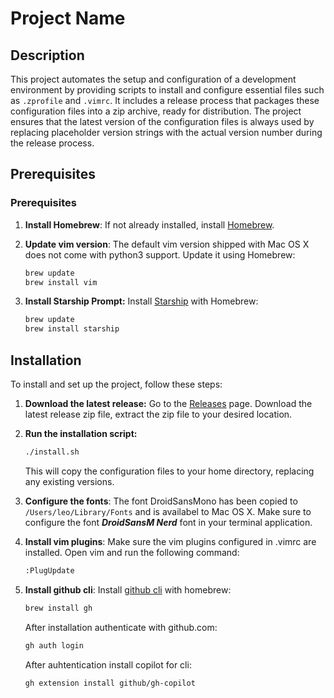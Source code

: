# Project Name

## Description
This project automates the setup and configuration of a development environment by providing scripts to install and configure essential files such as `.zprofile` and `.vimrc`. It includes a release process that packages these configuration files into a zip archive, ready for distribution. The project ensures that the latest version of the configuration files is always used by replacing placeholder version strings with the actual version number during the release process.

## Prerequisites

### Prerequisites

1. **Install Homebrew**:
    If not already installed, install [Homebrew](https://brew.sh).

1. **Update vim version**:
    The default vim version shipped with Mac OS X does not come with python3 support. Update it using Homebrew:
    ```sh
    brew update
    brew install vim
    ```

1. **Install Starship Prompt:**
    Install [Starship](https://starship.rs) with Homebrew:
    ```sh
    brew update
    brew install starship
    ```

## Installation
To install and set up the project, follow these steps:

1. **Download the latest release:**
    Go to the [Releases](https://github.com/leohuber/macosenv/releases) page. Download the latest release zip file, extract the zip file to your desired location.

1. **Run the installation script:**
    ```sh
    ./install.sh
    ``` 
    This will copy the configuration files to your home directory, replacing any existing versions.

1. **Configure the fonts**:
    The font DroidSansMono has been copied to `/Users/leo/Library/Fonts` and is availabel to Mac OS X. Make sure to configure the font ***DroidSansM Nerd*** font in your terminal application.

1. **Install vim plugins**:
    Make sure the vim plugins configured in .vimrc are installed. Open vim and run the following command:
    ```sh
    :PlugUpdate
    ```

1. **Install github cli**:
    Install [github cli](https://cli.github.com) with homebrew:
    ```sh
    brew install gh
    ```
    After installation authenticate with github.com:
    ```sh
    gh auth login
    ```
    After auhtentication install copilot for cli:
    ```sh
    gh extension install github/gh-copilot
    ```